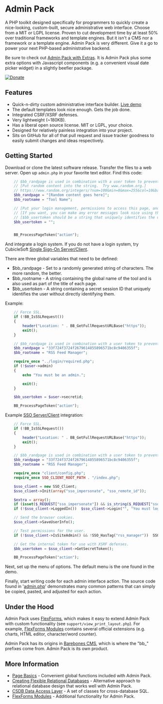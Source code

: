 Admin Pack
==========

A PHP toolkit designed specifically for programmers to quickly create a nice-looking, custom-built, secure administrative web interface.  Choose from a MIT or LGPL license.  Proven to cut development time by at least 50% over traditional frameworks and template engines.  But it isn't a CMS nor a framework or a template engine.  Admin Pack is very different.  Give it a go to power your next PHP-based administrative backend.

Be sure to check out [Admin Pack with Extras](https://github.com/cubiclesoft/admin-pack-with-extras).  It is Admin Pack plus some extra options with Javascript components (e.g. a convenient visual date picker widget) in a slightly beefier package.

[![Donate](https://cubiclesoft.com/res/donate-shield.png)](https://cubiclesoft.com/donate/)

Features
--------

* Quick-n-dirty custom administrative interface builder.  [Live demo](https://barebonescms.com/demos/admin_pack/admin.php)
* The default templates look nice enough.  Gets the job done.
* Integrated CSRF/XSRF defenses.
* Very lightweight (~180KB).
* Has a liberal open source license.  MIT or LGPL, your choice.
* Designed for relatively painless integration into your project.
* Sits on GitHub for all of that pull request and issue tracker goodness to easily submit changes and ideas respectively.

Getting Started
---------------

Download or clone the latest software release.  Transfer the files to a web server.  Open up `admin.php` in your favorite text editor.  Find this code:

```php
	// $bb_randpage is used in combination with a user token to prevent hackers from sending malicious URLs.
	// [Put random content into the string.  Try www.random.org.]
	// https://www.random.org/integers/?num=100&min=0&max=255&col=10&base=16&format=plain&rnd=new
	$bb_randpage = "[Random content goes here]";
	$bb_rootname = "Tool Name";

	// [Put your login management, permissions to access this page, and any obvious initialization logic here.]
	// [If you want, you can make any error messages look nice using the BB_GeneratePage() call.]
	// [$bb_usertoken should be a string that uniquely identifies the user without directly identifying them.  For example, a session ID.]
	$bb_usertoken = "";


	BB_ProcessPageToken("action");
```

And integrate a login system.  If you do not have a login system, try CubicleSoft [Single Sign-On Server/Client](https://github.com/cubiclesoft/sso-server).

There are three global variables that need to be defined:

* $bb_randpage - Set to a randomly generated string of characters.  The more random, the better.
* $bb_rootname - A string containing the global name of the tool and is also used as part of the title of each page.
* $bb_usertoken - A string containing a secret session ID that uniquely identifies the user without directly identifying them.

Example:

```php
	// Force SSL.
	if (!BB_IsSSLRequest())
	{
		header("Location: " . BB_GetFullRequestURLBase("https"));
		exit();
	}

	// $bb_randpage is used in combination with a user token to prevent hackers from sending malicious URLs.
	$bb_randpage = "33f724f3724f2679614855896571bc8c9406355f";
	$bb_rootname = "RSS Feed Manager";

	require_once "../login/required.php";
	if (!$user->admin)
	{
		echo "You must be an admin.";

		exit();
	}

	$bb_usertoken = $user->secretid;

	BB_ProcessPageToken("action");
```

Example [SSO Server/Client](https://github.com/cubiclesoft/sso-server) integration:

```php
	// Force SSL.
	if (!BB_IsSSLRequest())
	{
		header("Location: " . BB_GetFullRequestURLBase("https"));
		exit();
	}

	// $bb_randpage is used in combination with a user token to prevent hackers from sending malicious URLs.
	$bb_randpage = "33f724f3724f2679614855896571bc8c9406355f";
	$bb_rootname = "RSS Feed Manager";

	require_once "client/config.php";
	require_once SSO_CLIENT_ROOT_PATH . "/index.php";

	$sso_client = new SSO_Client;
	$sso_client->Init(array("sso_impersonate", "sso_remote_id"));

	$extra = array();
	if (isset($_REQUEST["sso_impersonate"]) && is_string($_REQUEST["sso_impersonate"]))  $extra["sso_impersonate"] = $_REQUEST["sso_impersonate"];
	if (!$sso_client->LoggedIn())  $sso_client->Login("", "You must login to use this system.", $extra);

	// Send the browser cookies.
	$sso_client->SaveUserInfo();

	// Test permissions for the user.
	if (!$sso_client->IsSiteAdmin() && !SSO_HasTag("rss_manager"))  SSO_Login("", "insufficient_permissions");

	// Get the internal token for use with XSRF defenses.
	$bb_usertoken = $sso_client->GetSecretToken();

	BB_ProcessPageToken("action");
```

Next, set up the menu of options.  The default menu is the one found in the demo.

Finally, start writing code for each admin interface action.  The source code found in '[admin.php](https://github.com/cubiclesoft/admin-pack/blob/master/admin.php)' demonstrates many common patterns that can simply be copied, pasted, and adjusted for each action.

Under the Hood
--------------

Admin Pack uses [FlexForms](https://github.com/cubiclesoft/php-flexforms), which makes it easy to extend Admin Pack with custom functionality (see `support/view_print_layout.php`).  For example, [FlexForms Modules](https://github.com/cubiclesoft/php-flexforms-modules) contains several official extensions (e.g. charts, HTML editor, character/word counter).

Admin Pack has its origins in [Barebones CMS](http://barebonescms.com/), which is where the "bb_" prefixes come from.  Admin Pack is its own product.

More Information
----------------

* [Page Basics](https://github.com/cubiclesoft/php-flexforms/blob/master/docs/page_basics.md) - Convenient global functions included with Admin Pack.
* [Creating Flexible Relational Databases](http://cubicspot.blogspot.com/2012/05/creating-flexible-relational-database.html) - Alternative approach to relational database design that works well with Admin Pack.
* [CSDB Data Access Layer](https://github.com/cubiclesoft/csdb) - A set of classes for cross-database SQL.
* [FlexForms Modules](https://github.com/cubiclesoft/php-flexforms-modules) - Additional functionality for Admin Pack.

